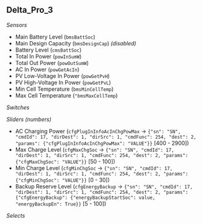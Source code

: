 ## Delta_Pro_3

*Sensors*
- Main Battery Level (`bmsBattSoc`)
- Main Design Capacity (`bmsDesignCap`)   _(disabled)_
- Battery Level (`cmsBattSoc`)
- Total In Power (`powInSumW`)
- Total Out Power (`powOutSumW`)
- AC In Power (`powGetAcIn`)
- PV Low-Voltage In Power (`powGetPvH`)
- PV High-Voltage In Power (`powGetPvL`)
- Min Cell Temperature (`bmsMinCellTemp`)
- Max Cell Temperature (`"bmsMaxCellTemp`)

*Switches*

*Sliders (numbers)*
- AC Charging Power (`cfgPlugInInfoAcInChgPowMax` -> `{"sn": "SN", "cmdId": 17, "dirDest": 1, "dirSrc": 1, "cmdFunc": 254, "dest": 2, "params": {"cfgPlugInInfoAcInChgPowMax": "VALUE"}}` [400 - 2900])
- Max Charge Level (`cfgMaxChgSoc` -> `{"sn": "SN", "cmdId": 17, "dirDest": 1, "dirSrc": 1, "cmdFunc": 254, "dest": 2, "params": {"cfgMaxChgSoc": "VALUE"}}` [50 - 100])
- Min Charge Level (`cfgMinChgSoc` -> `{"sn": "SN", "cmdId": 17, "dirDest": 1, "dirSrc": 1, "cmdFunc": 254, "dest": 2, "params": {"cfgMinChgSoc": "VALUE"}}` [0 - 30])
- Backup Reserve Level (`cfgEnergyBackup` -> `{"sn": "SN", "cmdId": 17, "dirDest": 1, "dirSrc": 1, "cmdFunc": 254, "dest": 2, "params": {"cfgEnergyBackup": {"energyBackupStartSoc": value, "energyBackupEn": True}}` [5 - 100])

*Selects*


